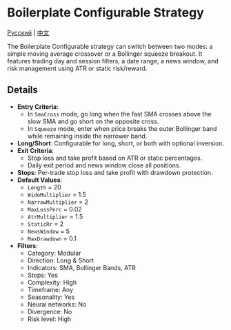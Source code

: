 # Boilerplate Configurable Strategy
[Русский](README_ru.md) | [中文](README_cn.md)

The Boilerplate Configurable strategy can switch between two modes: a simple moving average crossover or a Bollinger squeeze breakout. It features trading day and session filters, a date range, a news window, and risk management using ATR or static risk/reward.

## Details

- **Entry Criteria**:
  - In `SmaCross` mode, go long when the fast SMA crosses above the slow SMA and go short on the opposite cross.
  - In `Squeeze` mode, enter when price breaks the outer Bollinger band while remaining inside the narrower band.
- **Long/Short**: Configurable for long, short, or both with optional inversion.
- **Exit Criteria**:
  - Stop loss and take profit based on ATR or static percentages.
  - Daily exit period and news window close all positions.
- **Stops**: Per-trade stop loss and take profit with drawdown protection.
- **Default Values**:
  - `Length` = 20
  - `WideMultiplier` = 1.5
  - `NarrowMultiplier` = 2
  - `MaxLossPerc` = 0.02
  - `AtrMultiplier` = 1.5
  - `StaticRr` = 2
  - `NewsWindow` = 5
  - `MaxDrawdown` = 0.1
- **Filters**:
  - Category: Modular
  - Direction: Long & Short
  - Indicators: SMA, Bollinger Bands, ATR
  - Stops: Yes
  - Complexity: High
  - Timeframe: Any
  - Seasonality: Yes
  - Neural networks: No
  - Divergence: No
  - Risk level: High
